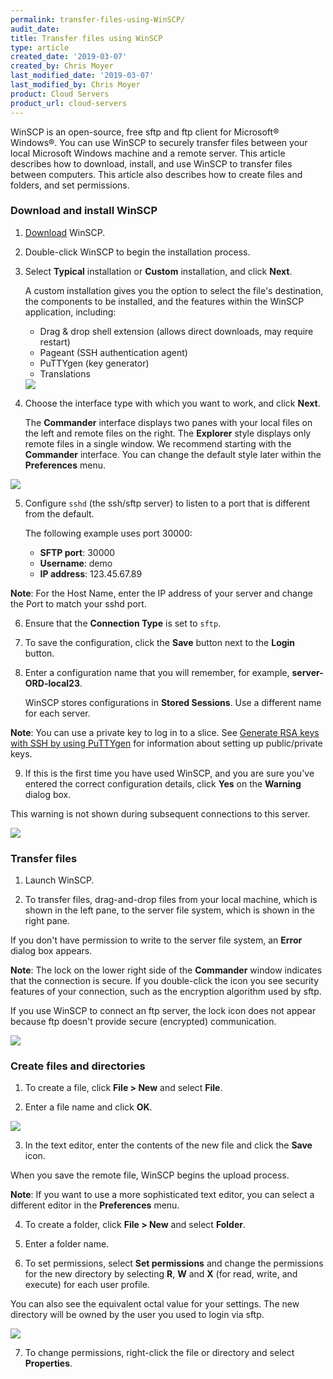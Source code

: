 ```yaml
---
permalink: transfer-files-using-WinSCP/
audit_date:
title: Transfer files using WinSCP
type: article
created_date: '2019-03-07'
created_by: Chris Moyer
last_modified_date: '2019-03-07'
last_modified_by: Chris Moyer
product: Cloud Servers
product_url: cloud-servers
---
```


WinSCP is an open-source, free sftp and ftp client for Microsoft® Windows®. You can use WinSCP to securely transfer files between your local Microsoft Windows machine and a remote server.
This article describes how to download, install, and use WinSCP to transfer files between computers. This article also describes how to create files and folders, and set permissions.

### Download and install WinSCP

1. [Download](https://winscp.net/eng/download.php) WinSCP.

2. Double-click WinSCP to begin the installation process.

3. Select **Typical** installation or **Custom** installation, and click **Next**.

   A custom installation gives you the option to select the file's destination, the components to be installed, and the features within the WinSCP application, including:

   * Drag & drop shell extension (allows direct downloads, may require restart)
   * Pageant (SSH authentication agent)
   * PuTTYgen (key generator)
   * Translations

    <img src="{% asset_path cloud-servers/transfer-files-using-WinSCP/install-type.png %}" />

4. Choose the interface type with which you want to work, and click **Next**.

   The **Commander** interface displays two panes with your local files on the left and remote files  on the right. The **Explorer** style displays only remote files in a single window.
   We recommend starting with the **Commander** interface. You can change the default style later within the **Preferences** menu.
  <img src="{% asset_path cloud-servers/transfer-files-using-WinSCP/interface-type.png %}" />

5. Configure `sshd` (the ssh/sftp server) to listen to a port that is different from the default.

   The following example uses port 30000:

   * **SFTP port**: 30000
   * **Username**: demo
   * **IP address**: 123.45.67.89

  **Note**: For the Host Name, enter the IP address of your server and change the Port to match your sshd port.

6. Ensure that the **Connection Type** is set to `sftp`.

7. To save the configuration, click the **Save** button next to the **Login** button.

8. Enter a configuration name that you will remember, for example, **server-ORD-local23**.

   WinSCP stores configurations in **Stored Sessions**. Use a different name for each server.

  **Note**: You can use a private key to log in to a slice. See [Generate RSA keys with SSH by using PuTTYgen](how-to/generating-rsa-keys-with-ssh-puttygen/) for information about setting up public/private keys.

9. If this is the first time you have used WinSCP, and you are sure you've entered the correct configuration details, click **Yes** on the **Warning** dialog box.

  This warning is not shown during subsequent connections to this server.

  <img src="{% asset_path cloud-servers/transfer-files-using-WinSCP/accept-key.png %}" />

### Transfer files

1. Launch WinSCP.

2. To transfer files, drag-and-drop files from your local machine, which is shown in the left pane, to the server file system, which is shown in the right pane.

  If you don't have permission to write to the server file system, an **Error** dialog box appears.

  **Note**: The lock on the lower right side of the **Commander** window indicates that the connection is secure. If you double-click the  icon you see security features of your connection, such as the encryption algorithm used by sftp.

  If you use WinSCP to connect an ftp server, the lock icon does not appear because ftp doesn't provide secure (encrypted) communication.

  <img src="{% asset_path cloud-servers/transfer-files-using-WinSCP/transfer-files.png %}" />

### Create files and directories

1. To create a file, click **File > New** and select **File**.

2. Enter a file name and click **OK**.

  <img src="{% asset_path cloud-servers/transfer-files-using-WinSCP/file-name.png %}" />

3. In the text editor, enter the contents of the new file and click the **Save** icon.

  When you save the remote file, WinSCP begins the upload process.

  **Note**: If you want to use a more sophisticated text editor, you can select a different editor in the **Preferences** menu.

4. To create a folder, click **File > New** and select **Folder**.

5. Enter a folder name.

6. To set permissions, select **Set permissions** and change the permissions for the new directory by selecting **R**, **W** and **X** (for read, write, and execute) for each user profile.

  You can also see the equivalent octal value for your settings. The new directory will be owned by the user you used to login via sftp.

  <img src="{% asset_path cloud-servers/transfer-files-using-WinSCP/permissions.png %}" />

7. To change permissions, right-click the file or directory and select **Properties**.
